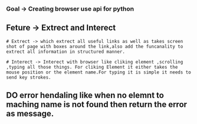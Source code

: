 ### Goal -> Creating browser use api for python

## Feture -> Extrect and Interect 
    # Extrect -> which extrect all useful links as well as takes screen shot of page with boxes around the link,also add the funcanality to extrect all information in structured manner.
    
    # Interect -> Interect with browser like cliking element ,scrolling ,typing all those things. For cliking Element it either takes the mouse position or the element name.For typing it is simple it needs to send key strokes.

## DO error hendaling like when no elemnt to maching name is not found then return the error as message.
